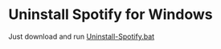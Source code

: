 # Uninstall Spotify for Windows

Just download and run [Uninstall-Spotify.bat](https://cutt.ly/tJpREkm)
